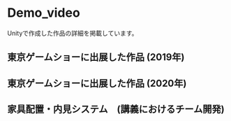 # Demo_video
Unityで作成した作品の詳細を掲載しています。

## 東京ゲームショーに出展した作品 (2019年)

## 東京ゲームショーに出展した作品 (2020年)

## 家具配置・内見システム　(講義におけるチーム開発)
